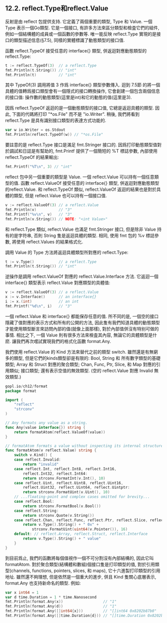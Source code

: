 ## 12.2. reflect.Type和reflect.Value


反射是由 reflect 包提供支持. 它定義了兩個重要的類型, Type 和 Value. 一個 Type 表示一個Go類型. 它是一個接口, 有許多方法來區分類型和檢査它們的組件, 例如一個結構體的成員或一個函數的參數等. 唯一能反映 reflect.Type 實現的是接口的類型描述信息(§7.5), 同樣的實體標識了動態類型的接口值.

函數 reflect.TypeOf 接受任意的 interface{} 類型, 併返迴對應動態類型的reflect.Type:

```Go
t := reflect.TypeOf(3)  // a reflect.Type
fmt.Println(t.String()) // "int"
fmt.Println(t)          // "int"
```

其中 TypeOf(3) 調用將值 3 作爲 interface{} 類型參數傳入. 迴到 7.5節 的將一個具體的值轉爲接口類型會有一個隱式的接口轉換操作, 它會創建一個包含兩個信息的接口值: 操作數的動態類型(這里是int)和它的動態的值(這里是3).

因爲 reflect.TypeOf 返迴的是一個動態類型的接口值, 它總是返迴具體的類型. 因此, 下面的代碼將打印 "*os.File" 而不是 "io.Writer". 稍後, 我們將看到 reflect.Type 是具有識别接口類型的表達方式功能的.

```Go
var w io.Writer = os.Stdout
fmt.Println(reflect.TypeOf(w)) // "*os.File"
```

要註意的是 reflect.Type 接口是滿足 fmt.Stringer 接口的. 因爲打印動態類型值對於調試和日誌是有幫助的, fmt.Printf 提供了一個簡短的 %T 標誌參數, 內部使用 reflect.TypeOf 的結果輸出:

```Go
fmt.Printf("%T\n", 3) // "int"
```

reflect 包中另一個重要的類型是 Value. 一個 reflect.Value 可以持有一個任意類型的值. 函數 reflect.ValueOf 接受任意的 interface{} 類型, 併返迴對應動態類型的reflect.Value. 和 reflect.TypeOf 類似, reflect.ValueOf 返迴的結果也是對於具體的類型, 但是 reflect.Value 也可以持有一個接口值.

```Go
v := reflect.ValueOf(3) // a reflect.Value
fmt.Println(v)          // "3"
fmt.Printf("%v\n", v)   // "3"
fmt.Println(v.String()) // NOTE: "<int Value>"
```

和 reflect.Type 類似, reflect.Value 也滿足 fmt.Stringer 接口, 但是除非 Value 持有的是字符串, 否則 String 隻是返迴具體的類型. 相同, 使用 fmt 包的 %v 標誌參數, 將使用 reflect.Values 的結果格式化.

調用 Value 的 Type 方法將返迴具體類型所對應的 reflect.Type:

```Go
t := v.Type()           // a reflect.Type
fmt.Println(t.String()) // "int"
```

逆操作是調用 reflect.ValueOf 對應的 reflect.Value.Interface 方法. 它返迴一個 interface{} 類型表示 reflect.Value 對應類型的具體值:

```Go
v := reflect.ValueOf(3) // a reflect.Value
x := v.Interface()      // an interface{}
i := x.(int)            // an int
fmt.Printf("%d\n", i)   // "3"
```

一個 reflect.Value 和 interface{} 都能保存任意的值. 所不同的是, 一個空的接口隱藏了值對應的表示方式和所有的公開的方法, 因此隻有我們知道具體的動態類型才能使用類型斷言來訪問內部的值(就像上面那樣), 對於內部值併沒有特别可做的事情. 相比之下, 一個 Value 則有很多方法來檢査其內容, 無論它的具體類型是什麽. 讓我們再次嚐試實現我們的格式化函數 format.Any.

我們使用 reflect.Value 的 Kind 方法來替代之前的類型 switch. 雖然還是有無窮多的類型, 但是它們的kinds類型卻是有限的: Bool, String 和 所有數字類型的基礎類型; Array 和 Struct 對應的聚合類型; Chan, Func, Ptr, Slice, 和 Map 對應的引用類似; 接口類型; 還有表示空值的無效類型. (空的 reflect.Value 對應 Invalid 無效類型.)

```Go
gopl.io/ch12/format
package format

import (
	"reflect"
	"strconv"
)

// Any formats any value as a string.
func Any(value interface{}) string {
	return formatAtom(reflect.ValueOf(value))
}

// formatAtom formats a value without inspecting its internal structure.
func formatAtom(v reflect.Value) string {
	switch v.Kind() {
	case reflect.Invalid:
		return "invalid"
	case reflect.Int, reflect.Int8, reflect.Int16,
		reflect.Int32, reflect.Int64:
		return strconv.FormatInt(v.Int(), 10)
	case reflect.Uint, reflect.Uint8, reflect.Uint16,
		reflect.Uint32, reflect.Uint64, reflect.Uintptr:
		return strconv.FormatUint(v.Uint(), 10)
	// ...floating-point and complex cases omitted for brevity...
	case reflect.Bool:
		return strconv.FormatBool(v.Bool())
	case reflect.String:
		return strconv.Quote(v.String())
	case reflect.Chan, reflect.Func, reflect.Ptr, reflect.Slice, reflect.Map:
		return v.Type().String() + " 0x" +
			strconv.FormatUint(uint64(v.Pointer()), 16)
	default: // reflect.Array, reflect.Struct, reflect.Interface
		return v.Type().String() + " value"
	}
}
```

到目前爲止, 我們的函數將每個值視作一個不可分割沒有內部結構的, 因此它叫 formatAtom. 對於聚合類型(結構體和數組)個接口隻是打印類型的值, 對於引用類型(channels, functions, pointers, slices, 和 maps), 它十六進製打印類型的引用地址. 雖然還不夠理想, 但是依然是一個重大的進步, 併且 Kind 隻關心底層表示, format.Any 也支持新命名的類型. 例如:

```Go
var x int64 = 1
var d time.Duration = 1 * time.Nanosecond
fmt.Println(format.Any(x))                  // "1"
fmt.Println(format.Any(d))                  // "1"
fmt.Println(format.Any([]int64{x}))         // "[]int64 0x8202b87b0"
fmt.Println(format.Any([]time.Duration{d})) // "[]time.Duration 0x8202b87e0"
```



